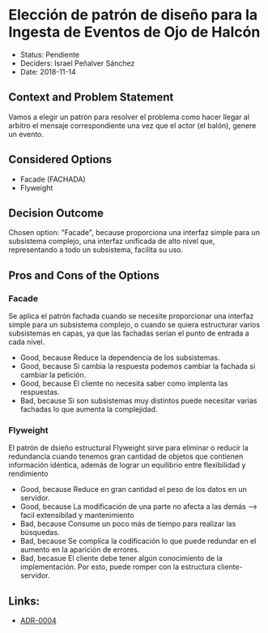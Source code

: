 # Elección de patrón de diseño para la Ingesta de Eventos de Ojo de Halcón

* Status: Pendiente 
* Deciders: Israel Peñalver Sánchez
* Date: 2018-11-14


## Context and Problem Statement

Vamos a elegir un patrón para resolver el problema como hacer llegar al arbitro el mensaje correspondiente una vez que el actor (el balón), genere un evento.

## Considered Options

* Facade (FACHADA)
* Flyweight

## Decision Outcome

Chosen option: "Facade", because proporciona una interfaz simple para un subsistema complejo, una interfaz unificada de alto nivel que, representando a todo un subsistema, facilita su uso.

## Pros and Cons of the Options

### Facade

Se aplica el patrón fachada cuando se necesite proporcionar una interfaz simple para un subsistema complejo, o cuando se quiera estructurar varios subsistemas en capas, ya que las fachadas serían el punto de entrada a cada nivel.

* Good, because Reduce la dependencia de los subsistemas.
* Good, because Si cambia la respuesta podemos cambiar la fachada si cambiar la petición.
* Good, because El cliente no necesita saber como implenta las respuestas.
* Bad, because Si son subsistemas muy distintos puede necesitar varias fachadas lo que aumenta la complejidad.

### Flyweight

El patrón de dsieño estructural Flyweight sirve para eliminar o reducir la redundancia cuando tenemos gran cantidad de objetos que contienen información idéntica, además de lograr un equilibrio entre flexibilidad y rendimiento

* Good, because Reduce en gran cantidad el peso de los datos en un servidor.
* Good, because La modificación de una parte no afecta a las demás --> facil extensibilad y mantenimiento
* Bad, because Consume un poco más de tiempo para realizar las búsquedas.
* Bad, because Se complica la codificación lo que puede redundar en el aumento en la aparición de errores.
* Bad, becasue El cliente debe tener algún conocimiento de la implementación. Por esto, puede romper con la estructura cliente-servidor.

## Links:
* [ADR-0004](0004-Patrón-VAR.md)
